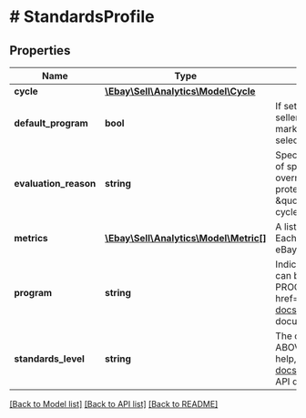 # # StandardsProfile

## Properties

Name | Type | Description | Notes
------------ | ------------- | ------------- | -------------
**cycle** | [**\Ebay\Sell\Analytics\Model\Cycle**](Cycle.md) |  | [optional]
**default_program** | **bool** | If set to true, this flag indicates this is the default program for the seller. Except for sellers in China, a seller&#39;s default program is the marketplace where they registered with eBay. Seller&#39;s in China select their default program when they register. | [optional]
**evaluation_reason** | **string** | Specifies how the overall seller level was calculated. In the event of special circumstances (as determined by eBay), eBay may override the calculated seller level. In general, such overrides protect a seller&#39;s level. The usual value for both cycle types is &amp;quot;Seller level generated by standards monthly evaluation cycle.&amp;quot; | [optional]
**metrics** | [**\Ebay\Sell\Analytics\Model\Metric[]**](Metric.md) | A list of the metrics upon which a seller&#39;s profile is evaluated. Each program&#39;s applicable metrics and requirements are listed at eBay Top Rated seller program standards. | [optional]
**program** | **string** | Indicates the program used to generate the profile data. Values can be PROGRAM_DE, PROGRAM_UK, PROGRAM_US, or PROGRAM_GLOBAL. For implementation help, refer to &lt;a href&#x3D;&#39;https://developer.ebay.com/api-docs/sell/analytics/types/ssp:ProgramEnum&#39;&gt;eBay API documentation&lt;/a&gt; | [optional]
**standards_level** | **string** | The overall standards level of the seller, one of TOP_RATED, ABOVE_STANDARD, or BELOW_STANDARD. For implementation help, refer to &lt;a href&#x3D;&#39;https://developer.ebay.com/api-docs/sell/analytics/types/ssp:StandardsLevelEnum&#39;&gt;eBay API documentation&lt;/a&gt; | [optional]

[[Back to Model list]](../../README.md#models) [[Back to API list]](../../README.md#endpoints) [[Back to README]](../../README.md)
